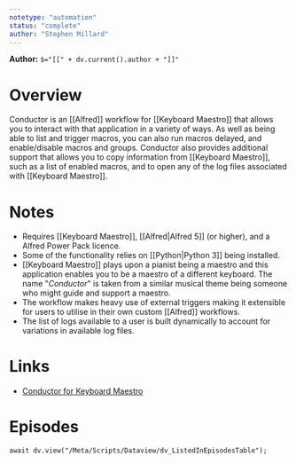 ```yaml
---
notetype: "automation"
status: "complete"
author: "Stephen Millard"
---
```


**Author:** `$="[[" + dv.current().author + "]]"`

# Overview
Conductor is an [[Alfred]] workflow for [[Keyboard Maestro]] that allows you to interact with that application in a variety of ways. As well as being able to list and trigger macros, you can also run macros delayed, and enable/disable macros and groups. Conductor also provides additional support that allows you to copy information from [[Keyboard Maestro]], such as a list of enabled macros, and to open any of the log files associated with [[Keyboard Maestro]].

# Notes
- Requires [[Keyboard Maestro]], [[Alfred|Alfred 5]] (or higher), and a Alfred Power Pack licence.
- Some of the functionality relies on [[Python|Python 3]] being installed.
- [[Keyboard Maestro]] plays upon a pianist being a maestro and this application enables you to be a maestro of a different keyboard. The name "*Conductor*" is taken from a similar musical theme being someone who might guide and support a maestro.
- The workflow makes heavy use of external triggers making it extensible for users to utilise in their own custom [[Alfred]] workflows.
- The list of logs available to a user is built dynamically to account for variations in available log files.

# Links
- [Conductor for Keyboard Maestro](https://www.thoughtasylum.com/alfred/alfred_conductor_for_keyboard_maestro)

# Episodes
```dataviewjs
await dv.view("/Meta/Scripts/Dataview/dv_ListedInEpisodesTable");
```
